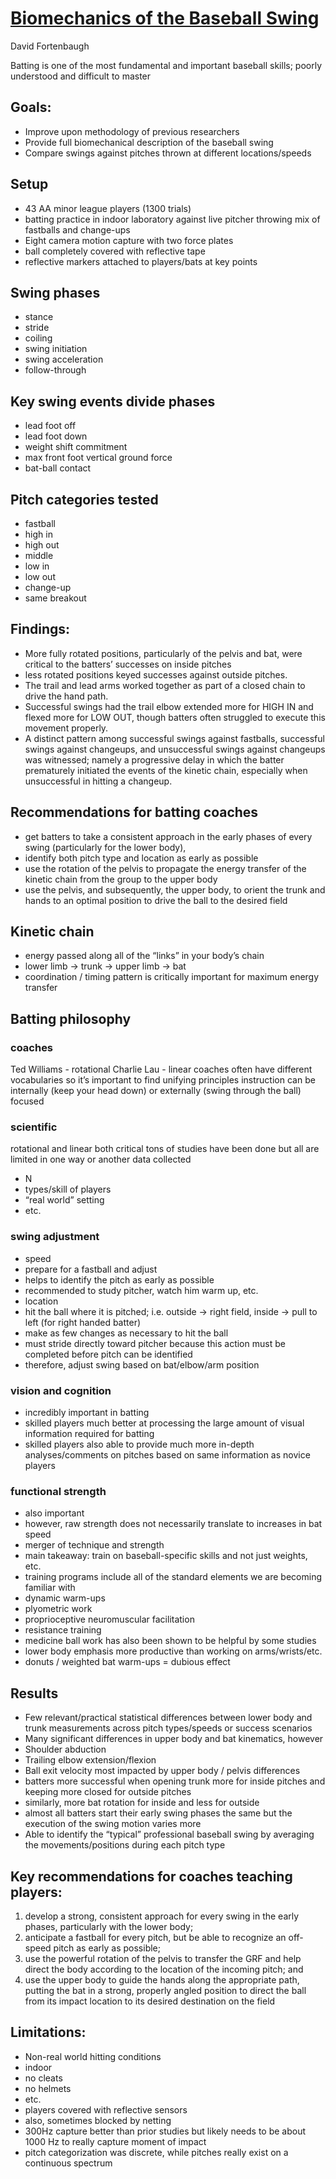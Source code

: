 # [Biomechanics of the Baseball Swing](https://drive.google.com/a/haloneuro.com/file/d/0B_xLXBdz5cEfSmxCMlhsc2JHQkE/view)
David Fortenbaugh

Batting is one of the most fundamental and important baseball skills; poorly understood and difficult to master

## Goals:
* Improve upon methodology of previous researchers
* Provide full biomechanical description of the baseball swing
* Compare swings against pitches thrown at different locations/speeds

## Setup
* 43 AA minor league players (1300 trials)
* batting practice in indoor laboratory against live pitcher throwing mix of fastballs and change-ups
* Eight camera motion capture with two force plates
* ball completely covered with reflective tape
* reflective markers attached to players/bats at key points

## Swing phases
* stance
* stride
* coiling
* swing initiation
* swing acceleration
* follow-through

## Key swing events divide phases
* lead foot off
* lead foot down
* weight shift commitment
* max front foot vertical ground force
* bat-ball contact

## Pitch categories tested
* fastball
* high in
* high out
* middle
* low in
* low out
* change-up
* same breakout

## Findings:
* More fully rotated positions, particularly of the pelvis and bat, were critical to the batters’ successes on inside pitches
* less rotated positions keyed successes against outside pitches. 
* The trail and lead arms worked together as part of a closed chain to drive the hand path. 
* Successful swings had the trail elbow extended more for HIGH IN and flexed more for LOW OUT, though batters often struggled to execute this movement properly. 
* A distinct pattern among successful swings against fastballs, successful swings against changeups, and unsuccessful swings against changeups was witnessed; namely a progressive delay in which the batter prematurely initiated the events of the kinetic chain, especially when unsuccessful in hitting a changeup. 

## Recommendations for batting coaches
* get batters to take a consistent approach in the early phases of every swing (particularly for the lower body), 
* identify both pitch type and location as early as possible
* use the rotation of the pelvis to propagate the energy transfer of the kinetic chain from the group to the upper body
* use the pelvis, and subsequently, the upper body, to orient the trunk and hands to an optimal position to drive the ball to the desired field

## Kinetic chain
* energy passed along all of the “links” in your body’s chain
* lower limb -> trunk -> upper limb -> bat
* coordination / timing pattern is critically important for maximum energy transfer

## Batting philosophy
### coaches
Ted Williams - rotational
Charlie Lau - linear
coaches often have different vocabularies so it’s important to find unifying principles
instruction can be internally (keep your head down) or externally (swing through the ball) focused
### scientific
rotational and linear both critical
tons of studies have been done but all are limited in one way or another
data collected
* N
* types/skill of players
* “real world” setting
* etc.
### swing adjustment
* speed
* prepare for a fastball and adjust
* helps to identify the pitch as early as possible
* recommended to study pitcher, watch him warm up, etc.
* location
* hit the ball where it is pitched; i.e. outside -> right field, inside -> pull to left (for right handed batter)
* make as few changes as necessary to hit the ball
* must stride directly toward pitcher because this action must be completed before pitch can be identified
* therefore, adjust swing based on bat/elbow/arm position
### vision and cognition
* incredibly important in batting
* skilled players much better at processing the large amount of visual information required for batting
* skilled players also able to provide much more in-depth analyses/comments on pitches based on same information as novice players
### functional strength
* also important
* however, raw strength does not necessarily translate to increases in bat speed
* merger of technique and strength
* main takeaway: train on baseball-specific skills and not just weights, etc.
* training programs include all of the standard elements we are becoming familiar with
 * dynamic warm-ups
 * plyometric work
 * proprioceptive neuromuscular facilitation
 * resistance training
 * medicine ball work has also been shown to be helpful by some studies
 * lower body emphasis more productive than working on arms/wrists/etc.
* donuts / weighted bat warm-ups = dubious effect

## Results
* Few relevant/practical statistical differences between lower body and trunk measurements across pitch types/speeds or success scenarios
* Many significant differences in upper body and bat kinematics, however
* Shoulder abduction
* Trailing elbow extension/flexion
* Ball exit velocity most impacted by upper body / pelvis differences
* batters more successful when opening trunk more for inside pitches and keeping more closed for outside pitches
* similarly, more bat rotation for inside and less for outside
* almost all batters start their early swing phases the same but the execution of the swing motion varies more
* Able to identify the “typical” professional baseball swing by averaging the movements/positions during each pitch type

## Key recommendations for coaches teaching players:
1. develop a strong, consistent approach for every swing in the early phases, particularly with the lower body; 
2. anticipate a fastball for every pitch, but be able to recognize an off-speed pitch as early as possible; 
3. use the powerful rotation of the pelvis to transfer the GRF and help direct the body according to the location of the incoming pitch; and 
4. use the upper body to guide the hands along the appropriate path, putting the bat in a strong, properly angled position to direct the ball from its impact location to its desired destination on the field

## Limitations:
* Non-real world hitting conditions
* indoor
* no cleats
* no helmets
* etc.
* players covered with reflective sensors
 * also, sometimes blocked by netting
* 300Hz capture better than prior studies but likely needs to be about 1000 Hz to really capture moment of impact
* pitch categorization was discrete, while pitches really exist on a continuous spectrum
